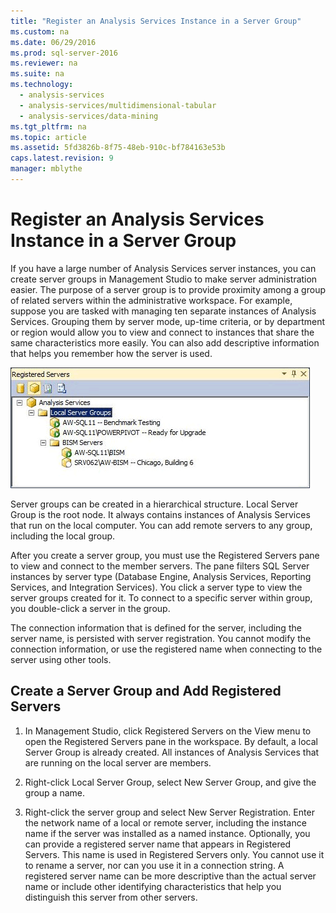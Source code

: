 ```yaml
---
title: "Register an Analysis Services Instance in a Server Group"
ms.custom: na
ms.date: 06/29/2016
ms.prod: sql-server-2016
ms.reviewer: na
ms.suite: na
ms.technology: 
  - analysis-services
  - analysis-services/multidimensional-tabular
  - analysis-services/data-mining
ms.tgt_pltfrm: na
ms.topic: article
ms.assetid: 5fd3826b-8f75-48eb-910c-bf784163e53b
caps.latest.revision: 9
manager: mblythe
---
```

# Register an Analysis Services Instance in a Server Group
If you have a large number of Analysis Services server instances, you can create server groups in Management Studio to make server administration easier. The purpose of a server group is to provide proximity among a group of related servers within the administrative workspace. For example, suppose you are tasked with managing ten separate instances of Analysis Services. Grouping them by server mode, up-time criteria, or by department or region would allow you to view and connect to instances that share the same characteristics more easily. You can also add descriptive information that helps you remember how the server is used.  
  
 ![Registered Server pane with member servers](../../Topics/TopicNameContainA/media/SSAS_SSMS_RegisterServer.gif "SSAS_SSMS_RegisterServer")  
  
 Server groups can be created in a hierarchical structure. Local Server Group is the root node. It always contains instances of Analysis Services that run on the local computer. You can add remote servers to any group, including the local group.  
  
 After you create a server group, you must use the Registered Servers pane to view and connect to the member servers. The pane filters SQL Server instances by server type (Database Engine, Analysis Services, Reporting Services, and Integration Services). You click a server type to view the server groups created for it. To connect to a specific server within group, you double-click a server in the group.  
  
 The connection information that is defined for the server, including the server name, is persisted with server registration. You cannot modify the connection information, or use the registered name when connecting to the server using other tools.  
  
## Create a Server Group and Add Registered Servers  
  
1.  In Management Studio, click Registered Servers on the View menu to open the Registered Servers pane in the workspace. By default, a local Server Group is already created. All instances of Analysis Services that are running on the local server are members.  
  
2.  Right-click Local Server Group, select New Server Group, and give the group a name.  
  
3.  Right-click the server group and select New Server Registration. Enter the network name of a local or remote server, including the instance name if the server was installed as a named instance. Optionally, you can provide a registered server name that appears in Registered Servers. This name is used in Registered Servers only. You cannot use it to rename a server, nor can you use it in a connection string. A registered server name can be more descriptive than the actual server name or include other identifying characteristics that help you distinguish this server from other servers.